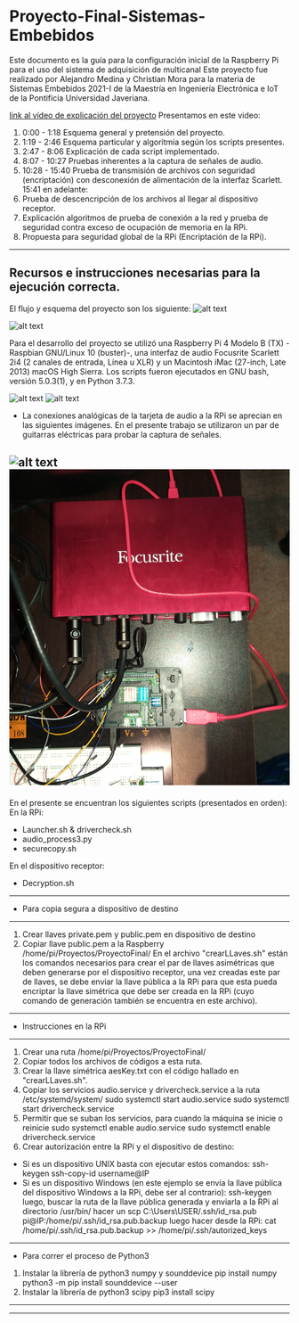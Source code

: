 # Proyecto-Final-Sistemas-Embebidos
Este documento es la guía para la configuración inicial de la Raspberry Pi para el uso del sistema de adquisición de multicanal
Este proyecto fue realizado por Alejandro Medina y Christian Mora para la materia de Sistemas Embebidos 2021-I de la Maestría en Ingeniería Electrónica e IoT de la Pontificia Universidad Javeriana.  

[link al vídeo de explicación del proyecto](https://www.youtube.com/watch?v=HRZc2nXUQ2E&list=UUHQuirMlpEr_i_X1PUuOYdw&index=2)
Presentamos en este video: 
1. 0:00 - 1:18 Esquema general y pretensión del proyecto.
2. 1:19 - 2:46 Esquema particular y algoritmia según los scripts presentes.
3. 2:47 - 8:06 Explicación de cada script implementado.
4. 8:07 - 10:27 Pruebas inherentes a la captura de señales de audio.
5. 10:28 - 15:40 Prueba de transmisión de archivos con seguridad (encriptación) con desconexión de alimentación de la interfaz Scarlett.
15:41 en adelante: 
6. Prueba de descencripción de los archivos al llegar al dispositivo receptor. 
7. Explicación algoritmos de prueba de conexión a la red y prueba de seguridad contra exceso de ocupación de memoria en la RPi.
8. Propuesta para seguridad global de la RPi (Encriptación de la RPi). 
--------------------------------------------------------------
Recursos e instrucciones necesarias para la ejecución correcta. 
--------------------------------------------------------------
El flujo y esquema del proyecto son los siguiente:
![alt text](https://github.com/ChristianMora-art/Proyecto-Final-Sistemas-Embebidos/blob/main/Im%C3%A1genes/ProyectoFinal.png)

![alt text](https://github.com/ChristianMora-art/Proyecto-Final-Sistemas-Embebidos/blob/main/Im%C3%A1genes/Flowchart.png)

Para el desarrollo del proyecto se utilizó una Raspberry Pi 4 Modelo B (TX) -Raspbian GNU/Linux 10 (buster)-, una interfaz de audio Focusrite Scarlett 2i4 (2 canales de entrada, Línea u XLR) y un Macintosh iMac (27-inch, Late 2013) macOS High Sierra. Los scripts fueron ejecutados en GNU bash, versión 5.0.3(1), y en Python 3.7.3.

![alt text](https://github.com/ChristianMora-art/Proyecto-Final-Sistemas-Embebidos/blob/main/Im%C3%A1genes/Raspberry_Pi_4_Model_B.jpg)
![alt text](https://github.com/ChristianMora-art/Proyecto-Final-Sistemas-Embebidos/blob/main/Im%C3%A1genes/Scarlett2i4.jpeg)

* La conexiones analógicas de la tarjeta de audio a la RPi se aprecian en las siguientes imágenes. En el presente trabajo se utilizaron un par de guitarras eléctricas para probar la captura de señales. 

![alt text](https://github.com/ChristianMora-art/Proyecto-Final-Sistemas-Embebidos/blob/main/Im%C3%A1genes/con1.jpg)
![alt text](https://github.com/ChristianMora-art/Proyecto-Final-Sistemas-Embebidos/blob/main/Im%C3%A1genes/con2.jpg)
--------------------------------------------------------------
En el presente se encuentran los siguientes scripts (presentados en orden):
En la RPi:
- Launcher.sh & drivercheck.sh
- audio_process3.py
- securecopy.sh

En el dispositivo receptor:
- Decryption.sh
--------------------------------------------------------------
* Para copia segura a dispositivo de destino
--------------------------------------------------------------
1. Crear llaves private.pem y public.pem en dispositivo de destino
2. Copiar llave public.pem a la Raspberry /home/pi/Proyectos/ProyectoFinal/
En el archivo "crearLLaves.sh" están los comandos necesarios para crear el par de llaves asimétricas que deben generarse por el dispositivo receptor, una vez creadas este par de llaves, se debe enviar la llave pública a la RPi para que esta pueda encriptar la llave simétrica que debe ser creada en la RPi (cuyo comando de generación también se encuentra en este archivo).

--------------------------------------------------------------
* Instrucciones en la RPi 
--------------------------------------------------------------
1. Crear una ruta /home/pi/Proyectos/ProyectoFinal/
2. Copiar todos los archivos de códigos a esta ruta.
3. Crear la llave simétrica aesKey.txt con el código hallado en "crearLLaves.sh".
4. Copiar los servicios audio.service y drivercheck.service a la ruta /etc/systemd/system/
sudo systemctl start audio.service
sudo systemctl start drivercheck.service
5. Permitir que se suban los servicios, para cuando la máquina se inicie o reinicie 
sudo systemctl enable audio.service
sudo systemctl enable drivercheck.service
6. Crear autorización entre la RPi y el dispositivo de destino:
* Si es un dispositivo UNIX basta con ejecutar estos comandos:
ssh-keygen
ssh-copy-id username@IP
* Si es un dispositivo Windows (en este ejemplo se envía la llave pública del dispositivo Windows a la RPi, debe ser al contrario):
ssh-keygen
luego, buscar la ruta de la llave pública generada y enviarla a la RPi al directorio /usr/bin/
hacer un scp C:\Users\USER/.ssh/id_rsa.pub pi@IP:/home/pi/.ssh/id_rsa.pub.backup
luego hacer desde la RPi: cat  /home/pi/.ssh/id_rsa.pub.backup >> /home/pi/.ssh/autorized_keys

--------------------------------------------------------------
* Para correr el proceso de Python3
1. Instalar la librería de python3 numpy y sounddevice
pip install numpy
python3 -m pip install sounddevice --user
2. Instalar la librería de python3 scipy
pip3 install scipy
--------------------------------------------------------------


--------------------------------------------------------------
